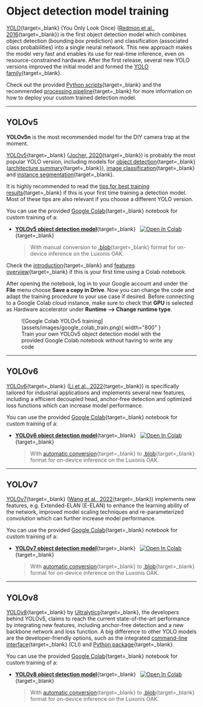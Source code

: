 # Object detection model training

[YOLO](https://pjreddie.com/darknet/yolo/){target=_blank} (You Only Look Once)
([Redmon et al., 2016](https://doi.org/10.48550/arXiv.1506.02640){target=_blank})
is the first object detection model which combines object detection (bounding
box prediction) and classification (associated class probabilities) into a
single neural network. This new approach makes the model very fast and enables
its use for real-time inference, even on resource-constrained hardware.
After the first release, several new YOLO versions improved the initial model
and formed the [YOLO family](https://blog.roboflow.com/guide-to-yolo-models/){target=_blank}.

Check out the provided [Python scripts](../software/programming.md){target=_blank} and the
recommended [processing pipeline](../deployment/detection.md#processing-pipeline){target=_blank}
for more information on how to deploy your custom trained detection model.

---

## YOLOv5

**YOLOv5n** is the most recommended model for the DIY camera trap at the moment.

[YOLOv5](https://github.com/ultralytics/yolov5){target=_blank}
([Jocher, 2020](https://doi.org/10.5281/zenodo.3908559){target=_blank})
is probably the most popular YOLO version, including models for
[object detection](https://github.com/ultralytics/yolov5#pretrained-checkpoints){target=_blank}
([architecture summary](https://github.com/ultralytics/yolov5/issues/6998){target=_blank}),
[image classification](https://github.com/ultralytics/yolov5#classification){target=_blank} and
[instance segmentation](https://github.com/ultralytics/yolov5#segmentation){target=_blank}.

It is highly recommended to read the
[tips for best training results](https://github.com/ultralytics/yolov5/wiki/Tips-for-Best-Training-Results){target=_blank}
if this is your first time training a detection model. Most of these tips are
also relevant if you choose a different YOLO version.

You can use the provided [Google Colab](https://colab.research.google.com/){target=_blank}
notebook for custom training of a:

- [**YOLOv5 object detection model**](https://colab.research.google.com/github/maxsitt/insect-detect-ml/blob/main/notebooks/YOLOv5_detection_training_OAK_conversion.ipynb){target=_blank} &nbsp;
  [![Open In Colab](https://colab.research.google.com/assets/colab-badge.svg)](https://colab.research.google.com/github/maxsitt/insect-detect-ml/blob/main/notebooks/YOLOv5_detection_training_OAK_conversion.ipynb){target=_blank}
  > With manual conversion to
    [.blob](https://docs.luxonis.com/en/latest/pages/model_conversion){target=_blank}
    format for on-device inference on the Luxonis OAK.

Check the [introduction](https://colab.research.google.com/){target=_blank} and
[features overview](https://colab.research.google.com/notebooks/basic_features_overview.ipynb){target=_blank}
if this is your first time using a Colab notebook.

After opening the notebook, log in to your Google account and under the **File**
menu choose **Save a copy in Drive**. Now you can change the code and adapt the
training procedure to your use case if desired. Before connecting to a Google
Colab cloud instance, make sure to check that **GPU** is selected as Hardware
accelerator under **Runtime --> Change runtime type**.

<figure markdown>
  ![Google Colab YOLOv5 training](assets/images/google_colab_train.png){ width="800" }
  <figcaption>Train your own YOLOv5 object detection model with the provided
              Google Colab notebook without having to write any code</figcaption>
</figure>

---

## YOLOv6

[YOLOv6](https://github.com/meituan/YOLOv6){target=_blank}
([Li et al., 2022](https://doi.org/10.48550/arXiv.2209.02976){target=_blank})
is specifically tailored for industrial applications and implements several
new features, including a efficient decoupled head, anchor-free detection and
optimized loss functions which can increase model performance.

You can use the provided [Google Colab](https://colab.research.google.com/){target=_blank}
notebook for custom training of a:

- [**YOLOv6 object detection model**](https://colab.research.google.com/github/maxsitt/insect-detect-ml/blob/main/notebooks/YOLOv6_detection_training.ipynb){target=_blank} &nbsp;
  [![Open In Colab](https://colab.research.google.com/assets/colab-badge.svg)](https://colab.research.google.com/github/maxsitt/insect-detect-ml/blob/main/notebooks/YOLOv6_detection_training.ipynb){target=_blank}
  > With [automatic conversion](https://tools.luxonis.com/){target=_blank} to
    [.blob](https://docs.luxonis.com/en/latest/pages/model_conversion){target=_blank}
    format for on-device inference on the Luxonis OAK.

---

## YOLOv7

[YOLOv7](https://github.com/WongKinYiu/yolov7){target=_blank}
([Wang et al., 2022](https://doi.org/10.48550/arXiv.2207.02696){target=_blank})
implements new features, e.g. Extended-ELAN (E-ELAN) to enhance the learning
ability of the network, improved model scaling techniques and re-parameterized
convolution which can further increase model performance.

You can use the provided [Google Colab](https://colab.research.google.com/){target=_blank}
notebook for custom training of a:

- [**YOLOv7 object detection model**](https://colab.research.google.com/github/maxsitt/insect-detect-ml/blob/main/notebooks/YOLOv7_detection_training.ipynb){target=_blank} &nbsp;
  [![Open In Colab](https://colab.research.google.com/assets/colab-badge.svg)](https://colab.research.google.com/github/maxsitt/insect-detect-ml/blob/main/notebooks/YOLOv7_detection_training.ipynb){target=_blank}
  > With [automatic conversion](https://tools.luxonis.com/){target=_blank} to
    [.blob](https://docs.luxonis.com/en/latest/pages/model_conversion){target=_blank}
    format for on-device inference on the Luxonis OAK.

---

## YOLOv8

[YOLOv8](https://github.com/ultralytics/ultralytics){target=_blank} by
[Ultralytics](https://ultralytics.com/){target=_blank}, the developers behind
YOLOv5, claims to reach the current state-of-the-art performance by
integrating new features, including anchor-free detection and a new backbone
network and loss function. A big difference to other YOLO models are the
developer-friendly options, such as the integrated
[command-line interface](https://docs.ultralytics.com/usage/cli/){target=_blank} (CLI)
and [Python package](https://docs.ultralytics.com/usage/python/){target=_blank}.

You can use the provided [Google Colab](https://colab.research.google.com/){target=_blank}
notebook for custom training of a:

- [**YOLOv8 object detection model**](https://colab.research.google.com/github/maxsitt/insect-detect-ml/blob/main/notebooks/YOLOv8_detection_training.ipynb){target=_blank} &nbsp;
  [![Open In Colab](https://colab.research.google.com/assets/colab-badge.svg)](https://colab.research.google.com/github/maxsitt/insect-detect-ml/blob/main/notebooks/YOLOv8_detection_training.ipynb){target=_blank}
  > With [automatic conversion](https://tools.luxonis.com/){target=_blank} to
    [.blob](https://docs.luxonis.com/en/latest/pages/model_conversion){target=_blank}
    format for on-device inference on the Luxonis OAK.

